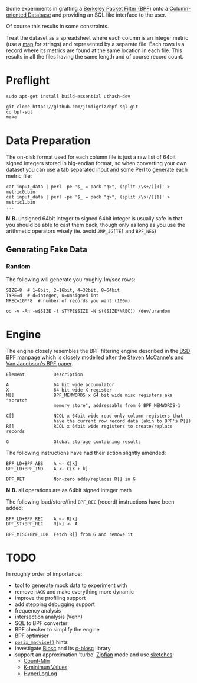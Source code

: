 Some experiments in grafting a [Berkeley Packet Filter (BPF)](http://en.wikipedia.org/wiki/Berkeley_Packet_Filter) onto a [Column-oriented Database](http://en.wikipedia.org/wiki/Column-oriented_DBMS) and providing an SQL like interface to the user.

Of course this results in some constraints.

Treat the dataset as a spreadsheet where each column is an integer metric (use a [map](http://en.wikipedia.org/wiki/Associative_array) for strings) and represented by a separate file.  Each rows is a record where its metrics are found at the same location in each file.  This results in all the files having the same length and of course record count.

# Preflight

    sudo apt-get install build-essential uthash-dev
    
    git clone https://github.com/jimdigriz/bpf-sql.git
    cd bpf-sql
    make

# Data Preparation

The on-disk format used for each column file is just a raw list of 64bit signed integers stored in big-endian format, so when converting your own dataset you can use a tab separated input and some Perl to generate each metric file:

    cat input_data | perl -pe '$_ = pack "q>", (split /\s+/)[0]' > metric0.bin
    cat input_data | perl -pe '$_ = pack "q>", (split /\s+/)[1]' > metric1.bin
    ...

**N.B.** unsigned 64bit integer to signed 64bit integer is usually safe in that you should be able to cast them back, though only as long as you use the arithmetic operators wisely (ie. avoid `JMP_JG[TE]` and `BPF_NEG`)

## Generating Fake Data

### Random

The following will generate you roughly 1m/sec rows:

    SIZE=8	# 1=8bit, 2=16bit, 4=32bit, 8=64bit
    TYPE=d	# d=integer, u=unsigned int
    NREC=10**8	# number of records you want (100m)

    od -v -An -w$SIZE -t $TYPE$SIZE -N $((SIZE*NREC)) /dev/urandom

# Engine

The engine closely resembles the BPF filtering engine described in the [BSD BPF manpage](http://www.freebsd.org/cgi/man.cgi?bpf(4)) which is closely modelled after the [Steven McCanne's and Van Jacobson's BPF paper](http://usenix.org/publications/library/proceedings/sd93/mccanne.pdf).

    Element           Description

    A                 64 bit wide accumulator
    X                 64 bit wide X register
    M[]               BPF_MEMWORDS x 64 bit wide misc registers aka "scratch
                      memory store", addressable from 0 BPF_MEMWORDS-1
    
    C[]               NCOL x 64bit wide read-only column registers that
                      have the current row record data (akin to BPF's P[])
    R[]               RCOL x 64bit wide registers to create/replace records

    G                 Global storage containing results

The following instructions have had their action slightly amended:

    BPF_LD+BPF_ABS    A <- C[k]
    BPF_LD+BPF_IND    A <- C[X + k]

    BPF_RET           Non-zero adds/replaces R[] in G

**N.B.** all operations are as 64bit signed integer math

The following load/store/find `BPF_REC` (record) instructions have been added:

    BPF_LD+BPF_REC    A <- R[k]
    BPF_ST+BPF_REC    R[k] <- A

    BPF_MISC+BPF_LDR  Fetch R[] from G and remove it

# TODO

In roughly order of importance:

 * tool to generate mock data to experiment with
 * remove `HACK` and make everything more dynamic
 * improve the profiling support
 * add stepping debugging support
 * frequency analysis
 * intersection analysis (Venn)
 * SQL to BPF converter
 * BPF checker to simplify the engine
 * BPF optimiser
 * [`posix_madvise()`](http://www.freebsd.org/cgi/man.cgi?posix_madvise(2)) hints
 * investigate [Blosc](http://www.blosc.org/) and its [c-blosc](https://github.com/Blosc/c-blosc) library
 * support an approximation 'turbo' [Zipfian](http://en.wikipedia.org/wiki/Zipf's_law) mode and use [sketches](http://en.wikipedia.org/wiki/Sketch_(mathematics)):
     * [Count-Min](https://sites.google.com/site/countminsketch/)
     * [K-minimun Values](http://research.neustar.biz/2012/07/09/sketch-of-the-day-k-minimum-values/)
     * [HyperLogLog](http://research.neustar.biz/2012/10/25/sketch-of-the-day-hyperloglog-cornerstone-of-a-big-data-infrastructure/)
